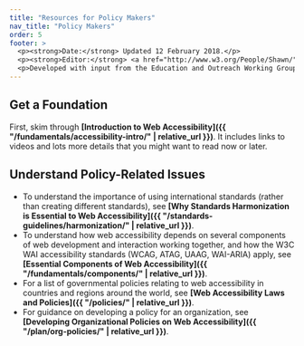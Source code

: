 ```yaml
---
title: "Resources for Policy Makers"
nav_title: "Policy Makers"
order: 5
footer: >
  <p><strong>Date:</strong> Updated 12 February 2018.</p>
  <p><strong>Editor:</strong> <a href="http://www.w3.org/People/Shawn/">Shawn Lawton Henry</a>.</p>
  <p>Developed with input from the Education and Outreach Working Group (<a href="http://www.w3.org/WAI/EO/">EOWG</a>).</p>
---
```


## Get a Foundation

First, skim through **[Introduction to Web Accessibility]({{ "/fundamentals/accessibility-intro/" | relative_url }})**. It includes links to videos and lots more details that you might want to read now or later.

## Understand Policy-Related Issues

* To understand the importance of using international standards (rather than creating different standards), see **[Why Standards Harmonization is Essential to Web Accessibility]({{ "/standards-guidelines/harmonization/" | relative_url }})**.
* To understand how web accessibility depends on several components of web development and interaction working together, and how the W3C WAI accessibility standards (WCAG, ATAG, UAAG, WAI-ARIA) apply, see **[Essential Components of Web Accessibility]({{ "/fundamentals/components/" | relative_url }})**.
* For a list of governmental policies relating to web accessibility in countries and regions around the world, see **[Web Accessibility Laws and Policies]({{ "/policies/" | relative_url }})**.
* For guidance on developing a policy for an organization, see **[Developing Organizational Policies on Web Accessibility]({{ "/plan/org-policies/" | relative_url }})**.

